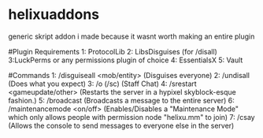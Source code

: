 # helixuaddons
generic skript addon i made because it wasnt worth making an entire plugin

#Plugin Requirements
1: ProtocolLib
2: LibsDisguises (for /disall)
3:LuckPerms or any permissions plugin of choice
4: EssentialsX
5: Vault

#Commands
1: /disguiseall <mob/entity> (Disguises everyone)
2: /undisall (Does what you expect)
3: /o (/sc) (Staff Chat)
4: /srestart <gameupdate/other> (Restarts the server in a hypixel skyblock-esque fashion.)
5: /broadcast <text> (Broadcasts a message to the entire server)
6: /maintenancemode <on/off> (Enables/Disables a "Maintenance Mode" which only allows people with permission node "helixu.mm" to join)
7: /csay <text> (Allows the console to send messages to everyone else in the server)
